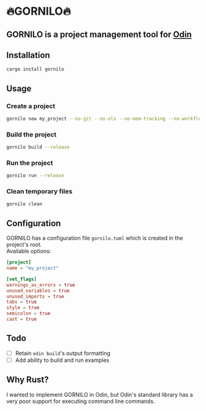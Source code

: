 # 🔥GORNILO🔥

## GORNILO is a project management tool for [Odin](https://odin-lang.org)

## Installation
```bash
cargo install gornilo
```

## Usage
### Create a project
```bash
gornilo new my_project --no-git --no-ols --no-mem-tracking --no-workflows
```
### Build the project
```bash
gornilo build --release
```
### Run the project
```bash
gornilo run --release
```

### Clean temporary files
```bash
gornilo clean
```

## Configuration
GORNILO has a configuration file `gornilo.toml` which is created in the project's root.<br>
Available options:<br>
```toml
[project]
name = "my_project"

[vet_flags]
warnings_as_errors = true
unused_variables = true
unused_imports = true
tabs = true
style = true
semicolon = true
cast = true
```

## Todo
- [ ] Retain `odin build`'s output formatting
- [ ] Add ability to build and run examples

## Why Rust?
I wanted to implement GORNILO in Odin, but Odin's standard library has a very poor support for executing command line commands.
